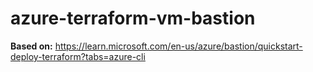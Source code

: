 # azure-terraform-vm-bastion

<strong>Based on:</strong> https://learn.microsoft.com/en-us/azure/bastion/quickstart-deploy-terraform?tabs=azure-cli